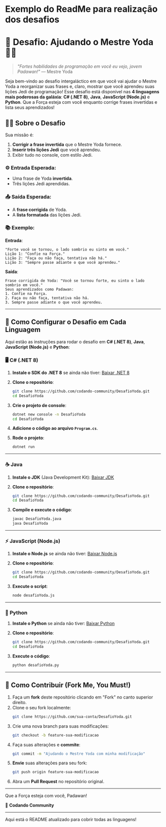 
# Exemplo do ReadMe para realização dos desafios

# 🌌 Desafio: Ajudando o Mestre Yoda 🧙‍♂️

> _"Fortes habilidades de programação em você eu vejo, jovem Padawan!"_ — Mestre Yoda

Seja bem-vindo ao desafio intergaláctico em que você vai ajudar o Mestre Yoda a reorganizar suas frases e, claro, mostrar que você aprendeu suas lições Jedi de programação! Esse desafio está disponível nas **4 linguagens mais poderosas da galáxia**: **C# (.NET 8)**, **Java**, **JavaScript (Node.js)** e **Python**. Que a Força esteja com você enquanto corrige frases invertidas e lista seus aprendizados!

## 🧑‍💻 Sobre o Desafio

Sua missão é:
1. **Corrigir a frase invertida** que o Mestre Yoda fornece.
2. **Inserir três lições Jedi** que você aprendeu.
3. Exibir tudo no console, com estilo Jedi.

### ⚙️ Entrada Esperada:
- Uma frase de Yoda **invertida**.
- Três lições Jedi aprendidas.

### 📤 Saída Esperada:
- A **frase corrigida** de Yoda.
- A **lista formatada** das lições Jedi.

### 📚 Exemplo:

**Entrada**:
```
"Forte você se tornou, o lado sombrio eu sinto em você."
Lição 1: "Confie na Força."
Lição 2: "Faça ou não faça, tentativa não há."
Lição 3: "Sempre passe adiante o que você aprendeu."
```

**Saída**:
```
Frase corrigida de Yoda: "Você se tornou forte, eu sinto o lado sombrio em você."
Seus aprendizados como Padawan:
1. Confie na Força.
2. Faça ou não faça, tentativa não há.
3. Sempre passe adiante o que você aprendeu.
```

---

## 🔧 Como Configurar o Desafio em Cada Linguagem

Aqui estão as instruções para rodar o desafio em **C# (.NET 8)**, **Java**, **JavaScript (Node.js)** e **Python**:

### 🖥️ **C# (.NET 8)**

1. **Instale o SDK do .NET 8** se ainda não tiver:
   [Baixar .NET 8](https://dotnet.microsoft.com/en-us/download/dotnet/8.0)
   
2. **Clone o repositório**:
   ```bash
   git clone https://github.com/codando-community/DesafioYoda.git
   cd DesafioYoda
   ```

3. **Crie o projeto de console**:
   ```bash
   dotnet new console -n DesafioYoda
   cd DesafioYoda
   ```

4. **Adicione o código ao arquivo `Program.cs`**.

5. **Rode o projeto**:
   ```bash
   dotnet run
   ```

---

### ☕ **Java**

1. **Instale o JDK** (Java Development Kit):
   [Baixar JDK](https://www.oracle.com/java/technologies/javase-jdk11-downloads.html)

2. **Clone o repositório**:
   ```bash
   git clone https://github.com/codando-community/DesafioYoda.git
   cd DesafioYoda
   ```

3. **Compile e execute o código**:
   ```bash
   javac DesafioYoda.java
   java DesafioYoda
   ```

---

### ⚡ **JavaScript (Node.js)**

1. **Instale o Node.js** se ainda não tiver:
   [Baixar Node.js](https://nodejs.org)

2. **Clone o repositório**:
   ```bash
   git clone https://github.com/codando-community/DesafioYoda.git
   cd DesafioYoda
   ```

3. **Execute o script**:
   ```bash
   node desafioYoda.js
   ```

---

### 🐍 **Python**

1. **Instale o Python** se ainda não tiver:
   [Baixar Python](https://www.python.org)

2. **Clone o repositório**:
   ```bash
   git clone https://github.com/codando-community/DesafioYoda.git
   cd DesafioYoda
   ```

3. **Execute o código**:
   ```bash
   python desafioYoda.py
   ```

---

## 🌟 Como Contribuir (Fork Me, You Must!)

1. Faça um **fork** deste repositório clicando em "Fork" no canto superior direito.
2. Clone o seu fork localmente:
   ```bash
   git clone https://github.com/sua-conta/DesafioYoda.git
   ```
3. Crie uma nova branch para suas modificações:
   ```bash
   git checkout -b feature-sua-modificacao
   ```
4. Faça suas alterações e **commite**:
   ```bash
   git commit -m "Ajudando o Mestre Yoda com minha modificação"
   ```
5. **Envie** suas alterações para seu fork:
   ```bash
   git push origin feature-sua-modificacao
   ```
6. Abra um **Pull Request** no repositório original.

---

Que a Força esteja com você, Padawan! 

👾 **Codando Community**

---

Aqui está o README atualizado para cobrir todas as linguagens!

